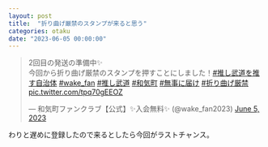 ```yaml
---
layout: post
title:  "折り曲げ厳禁のスタンプが来ると思う"
categories: otaku
date: "2023-06-05 00:00:00"
---
```


<blockquote class="twitter-tweet tw-align-center"><p lang="ja" dir="ltr">2回目の発送の準備中✨<br>今回から折り曲げ厳禁のスタンプを押すことにしました！<a href="https://twitter.com/hashtag/%E6%8E%A8%E3%81%97%E6%AD%A6%E9%81%93%E3%82%92%E6%8E%A8%E3%81%99%E8%87%AA%E6%B2%BB%E4%BD%93?src=hash&amp;ref_src=twsrc%5Etfw">#推し武道を推す自治体</a> <a href="https://twitter.com/hashtag/wake_fan?src=hash&amp;ref_src=twsrc%5Etfw">#wake_fan</a> <a href="https://twitter.com/hashtag/%E6%8E%A8%E3%81%97%E6%AD%A6%E9%81%93?src=hash&amp;ref_src=twsrc%5Etfw">#推し武道</a> <a href="https://twitter.com/hashtag/%E5%92%8C%E6%B0%97%E7%94%BA?src=hash&amp;ref_src=twsrc%5Etfw">#和気町</a> <a href="https://twitter.com/hashtag/%E7%84%A1%E4%BA%8B%E3%81%AB%E5%B1%8A%E3%81%91?src=hash&amp;ref_src=twsrc%5Etfw">#無事に届け</a> <a href="https://twitter.com/hashtag/%E6%8A%98%E3%82%8A%E6%9B%B2%E3%81%92%E5%8E%B3%E7%A6%81?src=hash&amp;ref_src=twsrc%5Etfw">#折り曲げ厳禁</a> <a href="https://t.co/tpq70gEEOZ">pic.twitter.com/tpq70gEEOZ</a></p>&mdash; 和気町ファンクラブ【公式】✨入会無料✨ (@wake_fan2023) <a href="https://twitter.com/wake_fan2023/status/1665623980290760704?ref_src=twsrc%5Etfw">June 5, 2023</a></blockquote> <script async src="https://platform.twitter.com/widgets.js" charset="utf-8"></script>

わりと遅めに登録したので来るとしたら今回がラストチャンス。
